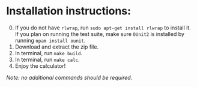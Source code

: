 # Installation instructions:

0. If you do not have `rlwrap`, run `sudo apt-get install rlwrap` to install it. If you plan on running the test suite, make sure `OUnit2` is installed by running `opam install ounit`.
1. Download and extract the zip file.
2. In terminal, run `make build`.
3. In terminal, run `make calc`.
4. Enjoy the calculator!

*Note: no additional commands should be required.*